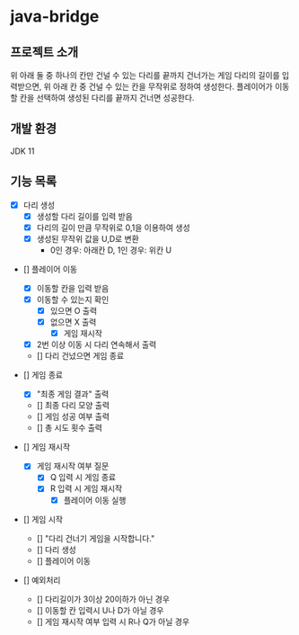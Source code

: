 # java-bridge

## 프로젝트 소개
위 아래 둘 중 하나의 칸만 건널 수 있는 다리를 끝까지 건너가는 게임
다리의 길이를 입력받으면, 위 아래 칸 중 건널 수 있는 칸을 무작위로 정하여 생성한다.
플레이어가 이동할 칸을 선택하여 생성된 다리를 끝까지 건너면 성공한다.

## 개발 환경
JDK 11

## 기능 목록
- [x] 다리 생성
  - [x] 생성할 다리 길이를 입력 받음
  - [x] 다리의 길이 만큼 무작위로 0,1을 이용하여 생성
  - [x] 생성된 무작위 값을 U,D로 변환
    - 0인 경우: 아래칸 D, 1인 경우: 위칸 U

- [] 플레이어 이동
  - [x] 이동할 칸을 입력 받음
  - [x] 이동할 수 있는지 확인
    - [x] 있으면 O 출력
    - [x] 없으면 X 출력
      - [x] 게임 재시작
  - [x] 2번 이상 이동 시 다리 연속해서 출력
  - [] 다리 건넜으면 게임 종료

- [] 게임 종료
  - [x] "최종 게임 결과" 출력
  - [] 최종 다리 모양 출력
  - [] 게임 성공 여부 출력
  - [] 총 시도 횟수 출력

- [] 게임 재시작
  - [x] 게임 재시작 여부 질문
      - [x] Q 입력 시 게임 종료
      - [x] R 입력 시 게임 재시작
        - [x] 플레이어 이동 실행

- [] 게임 시작
  - [] "다리 건너기 게임을 시작합니다."
  - [] 다리 생성
  - [] 플레이어 이동

- [] 예외처리
  - [] 다리길이가 3이상 20이하가 아닌 경우
  - [] 이동할 칸 입력시 U나 D가 아닐 경우
  - [] 게임 재시작 여부 입력 시 R나 Q가 아닐 경우